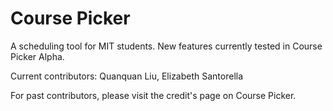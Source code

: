Course Picker
====================

A scheduling tool for MIT students. New features currently tested in Course Picker Alpha.

Current contributors: Quanquan Liu, Elizabeth Santorella

For past contributors, please visit the credit's page on Course Picker.
